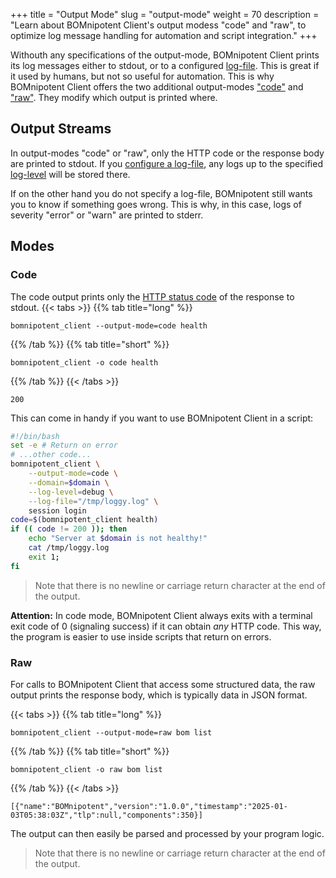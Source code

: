 +++
title = "Output Mode"
slug = "output-mode"
weight = 70
description = "Learn about BOMnipotent Client's output modess \"code\" and \"raw\", to optimize log message handling for automation and script integration."
+++

Withouth any specifications of the output-mode, BOMnipotent Client prints its log messages either to stdout, or to a configured [log-file](/client/basics/log-file/). This is great if it used by humans, but not so useful for automation. This is why BOMnipotent Client offers the two additional output-modes ["code"](#code) and ["raw"](#raw). They modify which output is printed where.

## Output Streams

In output-modes "code" or "raw", only the HTTP code or the response body are printed to stdout. If you [configure a log-file](/client/basics/log-file/), any logs up to the specified [log-level](/client/basics/log-level/) will be stored there.

If on the other hand you do not specify a log-file, BOMnipotent still wants you to know if something goes wrong. This is why, in this case, logs of severity "error" or "warn" are printed to stderr.


## Modes

### Code

The code output prints only the [HTTP status code](https://en.wikipedia.org/wiki/List_of_HTTP_status_codes) of the response to stdout.
{{< tabs >}}
{{% tab title="long" %}}
```
bomnipotent_client --output-mode=code health
```
{{% /tab %}}
{{% tab title="short" %}}
```
bomnipotent_client -o code health
```
{{% /tab %}}
{{< /tabs >}}

``` {wrap="false" title="output"}
200
```

This can come in handy if you want to use BOMnipotent Client in a script:
``` bash
#!/bin/bash
set -e # Return on error
# ...other code...
bomnipotent_client \
    --output-mode=code \
    --domain=$domain \
    --log-level=debug \
    --log-file="/tmp/loggy.log" \
    session login
code=$(bomnipotent_client health)
if (( code != 200 )); then
    echo "Server at $domain is not healthy!"
    cat /tmp/loggy.log
    exit 1;
fi
```

> Note that there is no newline or carriage return character at the end of the output.

**Attention:** In code mode, BOMnipotent Client always exits with a terminal exit code of 0 (signaling success) if it can obtain *any* HTTP code. This way, the program is easier to use inside scripts that return on errors.

### Raw

For calls to BOMnipotent Client that access some structured data, the raw output prints the response body, which is typically data in JSON format.

{{< tabs >}}
{{% tab title="long" %}}
```
bomnipotent_client --output-mode=raw bom list
```
{{% /tab %}}
{{% tab title="short" %}}
```
bomnipotent_client -o raw bom list
```
{{% /tab %}}
{{< /tabs >}}

``` {wrap="false" title="output"}
[{"name":"BOMnipotent","version":"1.0.0","timestamp":"2025-01-03T05:38:03Z","tlp":null,"components":350}]
```

The output can then easily be parsed and processed by your program logic.

> Note that there is no newline or carriage return character at the end of the output.
